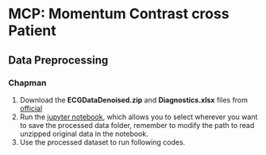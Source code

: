 # MCP: Momentum Contrast cross Patient

## Data Preprocessing

### Chapman

1. Download the **ECGDataDenoised.zip** and **Diagnostics.xlsx** files from [official](https://figshare.com/collections/ChapmanECG/4560497/1)
2. Run the [jupyter notebook](https://github.com/3hiuwoo/MCP/blob/main/data_preprocessing/chapman_preprocess.ipynb), which allows you to select wherever you want to save the processed data folder, remember to modify the path to read unzipped original data in the notebook.
3. Use the processed dataset to run following codes.